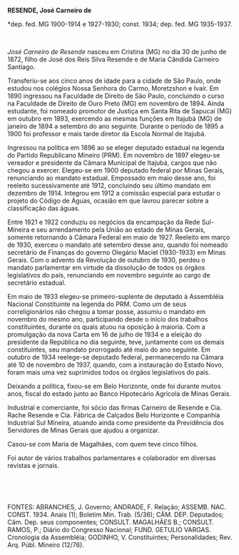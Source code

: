 **RESENDE, José Carneiro de**

\*dep. fed. MG 1900-1914 e 1927-1930; const. 1934; dep. fed. MG
1935-1937.

 

*José Carneiro de Resende* nasceu em Cristina (MG) no dia 30 de junho de
1872, filho de José dos Reis Silva Resende e de Maria Cândida Carneiro
Santiago.

Transferiu-se aos cinco anos de idade para a cidade de São Paulo, onde
estudou nos colégios Nossa Senhora do Carmo, Moretzshon e Ivair. Em 1890
ingressou na Faculdade de Direito de São Paulo, concluindo o curso na
Faculdade de Direito de Ouro Preto (MG) em novembro de 1894. Ainda
estudante, foi nomeado promotor de Justiça em Santa Rita de Sapucaí (MG)
em outubro em 1893, exercendo as mesmas funções em Itajubá (MG) de
janeiro de 1894 a setembro do ano seguinte. Durante o período de 1895 a
1900 foi professor e mais tarde diretor da Escola Normal de Itajubá.

Ingressou na política em 1896 ao se eleger deputado estadual na legenda
do Partido Republicano Mineiro (PRM). Em novembro de 1897 elegeu-se
vereador e presidente da Câmara Municipal de Itajubá, cargos que não
chegou a exercer. Elegeu-se em 1900 deputado federal por Minas Gerais,
renunciando ao mandato estadual. Empossado em maio desse ano, foi
reeleito sucessivamente até 1912, concluindo seu último mandato em
dezembro de 1914. Integrou em 1912 a comissão especial para estudar o
projeto do Código de Águas, ocasião em que lavrou parecer sobre a
classificação das águas.

Entre 1921 e 1922 conduziu os negócios da encampação da Rede Sul-Mineira
e seu arrendamento pela União ao estado de Minas Gerais, somente
retornando à Câmara Federal em maio de 1927. Reeleito em março de 1930,
exerceu o mandato até setembro desse ano, quando foi nomeado secretário
de Finanças do governo Olegário Maciel (1930-1933) em Minas Gerais. Com
o advento da Revolução de outubro de 1930, perdeu o mandato parlamentar
em virtude da dissolução de todos os órgãos legislativos do país,
renunciando em novembro seguinte ao cargo de secretário estadual.

Em maio de 1933 elegeu-se primeiro-suplente de deputado à Assembléia
Nacional Constituinte na legenda do PRM. Como um de seus
correligionários não chegou a tomar posse, assumiu o mandato em novembro
do mesmo ano, participando desde o início dos trabalhos constituintes,
durante os quais atuou na oposição à maioria. Com a promulgação da nova
Carta em 16 de julho de 1934 e a eleição do presidente da República no
dia seguinte, teve, juntamente com os demais constituintes, seu mandato
prorrogado até maio do ano seguinte. Em outubro de 1934 reelege-se
deputado federal, permanecendo na Câmara até 10 de novembro de 1937,
quando, com a instauração do Estado Novo, foram mais uma vez suprimidos
todos os órgãos legislativos do país.

Deixando a política, fixou-se em Belo Horizonte, onde foi durante muitos
anos, fiscal do estado junto ao Banco Hipotecário Agrícola de Minas
Gerais.

Industrial e comerciante, foi sócio das firmas Carneiro de Resende e
Cia. Rache Resende e Cia. Fábrica de Calçados Belo Horizonte e Companhia
Industrial Sul Mineira, atuando ainda como presidente da Previdência dos
Servidores de Minas Gerais que ajudou a organizar.

Casou-se com Maria de Magalhães, com quem teve cinco filhos.

Foi autor de vários trabalhos parlamentares e colaborador em diversas
revistas e jornais.

 

 

FONTES: ABRANCHES, J. Governo; ANDRADE, F. Relação; ASSEMB. NAC. CONST.
1934. Anais (1); Boletim Min. Trab. (5/36); CÂM. DEP. Deputados; Câm.
Dep. seus componentes; CONSULT. MAGALHÃES B.; CONSULT. RAMOS, P.; Diário
do Congresso Nacional; FUND. GETULIO VARGAS. Cronologia da Assembléia;
GODINHO, V. Constituintes; Personalidades; Rev. Arq. Públ. Mineiro
(12/76).

 
